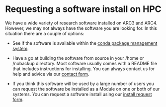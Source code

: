 # Requesting a software install on HPC

We have a wide variety of research software installed on ARC3 and ARC4. However, we may not always have the
software you are looking for. In this situation there are a couple of options:

- See if the software is available within the [conda package management system](https://anaconda.org/anaconda/repo).

- Have a go at building the software from source in your /home or /nobackup directory. Most software usually comes with a README file that includes instructions for installing. You can always contact us for help and advice via our [contact form](https://leeds.service-now.com/it?id=sc_cat_item&sys_id=7587b2530f675f00a82247ece1050eda).

- If you think this software will be used by a large number of users you can request the software be installed as a Module
on one or both of our systems. You can request a software install using our [install request form](https://leeds.service-now.com/it?id=sc_cat_item&sys_id=48d5a6d70f275f00a82247ece1050ea0).
